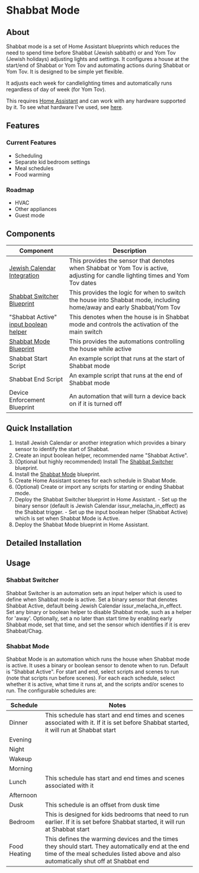 # Shabbat Mode

## About

Shabbat mode is a set of Home Assistant blueprints which reduces the need to spend time before Shabbat (Jewish sabbath) or and Yom Tov (Jewish holidays) adjusting lights and settings.  It configures a house at the start/end of Shabbat or Yom Tov and automating actions during Shabbat or Yom Tov.  It is designed to be simple yet flexible.  

It adjusts each week for candlelighting times and automatically runs regardless of day of week (for Yom Tov).

This requires [Home Assistant](https://www.home-assistant.io) and can work with any hardware supported by it.  To see what hardware I've used, see [here](https://github.com/scottjaffa/smart-home/blob/main/equipment.md).

## Features
### Current Features
* Scheduling 
* Separate kid bedroom settings
* Meal schedules
* Food warming

### Roadmap
* HVAC
* Other appliances
* Guest mode

## Components

  | Component  | Description | 
| ------------- | ------------- |
| [Jewish Calendar Integration](https://www.home-assistant.io/integrations/jewish_calendar/)  | This provides the sensor that denotes when Shabbat or Yom Tov is active, adjusting for candle lighting times and Yom Tov dates  | 
| [Shabbat Switcher Blueprint](https://github.com/scottjaffa/smart-home/blob/main/ha/automations/shabbat-switcher.yaml) | This provides the logic for when to switch the house into Shabbat mode, including home/away and early Shabbat/Yom Tov |
|  "Shabbat Active" [input boolean helper](https://www.home-assistant.io/integrations/input_boolean/)  | This denotes when the house is in Shabbat mode and controls the activation of the main switch  |
| [Shabbat Mode Blueprint](https://github.com/scottjaffa/smart-home/blob/main/ha/automations/shabbat-mode.yaml) | This provides the automations controlling the house while active |
| Shabbat Start Script | An example script that runs at the start of Shabbat mode |
| Shabbat End Script | An example script that runs at the end of Shabbat mode |
| Device Enforcement Blueprint | An automation that will turn a device back on if it is turned off |


  ## Quick Installation

  1.  Install Jewish Calendar or another integration which provides a binary sensor to identify the start of Shabbat.
  2.  Create an input boolean helper, recommended name "Shabbat Active".
  3.  (Optional but highly recommended) Install The [Shabbat Switcher](https://github.com/scottjaffa/smart-home/blob/main/ha/automations/shabbat-switcher.yaml) blueprint.
  4.  Install the [Shabbat Mode](https://github.com/scottjaffa/smart-home/blob/main/ha/automations/shabbat-mode.yaml) blueprint.
  5.  Create Home Assistant scenes for each schedule in Shabat Mode.
  6.  (Optional) Create or import any scripts for starting or ending Shabbat mode.
  7.  Deploy the Shabbat Switcher blueprint in Home Assistant.
     - Set up the binary sensor (default is Jewish Calendar issur_melacha_in_effect) as the Shabbat trigger.
     - Set up the input boolean helper (Shabbat Active) which is set when Shabbat Mode is Active.
  8. Deploy the Shabbat Mode blueprint in Home Assistant.



## Detailed Installation


## Usage

### Shabbat Switcher
Shabbat Switcher is an automation sets an input helper which is used to define when Shabbat mode is active.
Set a binary sensor that denotes Shabbat Active, default being Jewish Calendar issur_melacha_in_effect.  
Set any binary or boolean helper to disable Shabbat mode, such as a helper for 'away'.
Optionally, set a no later than start time by enabling early Shabbat mode, set that time, and set the sensor which identifies if it is erev Shabbat/Chag.

### Shabbat Mode
Shabbat Mode is an automation which runs the house when Shabbat mode is active.  It uses a binary or boolean sensor to denote when to run.  Default is "Shabbat Active".
For start and end, select scripts and scenes to run (note that scripts run before scenes).
For each each schedule, select whether it is active, what time it runs at, and the scripts and/or scenes to run.
The configurable schedules are:

  | Schedule  | Notes |
| ------------- | ------------- |
| Dinner  | This schedule has start and end times and scenes associated with it.  If it is set before Shabbat started, it will run at Shabbat start |
| Evening  |   |
| Night  |   |
| Wakeup  |   |
| Morning  |   |
| Lunch  | This schedule has start and end times and scenes associated with it |
| Afternoon  |   |
| Dusk  | This schedule is an offset from dusk time |
| Bedroom  | This is designed for kids bedrooms that need to run earlier.  If it is set before Shabbat started, it will run at Shabbat start  |
| Food Heating  | This defines the warming devices and the times they should start.  They automatically end at the end time of the meal schedules listed above and also automatically shut off at Shabbat end  |


  
  
  
   
